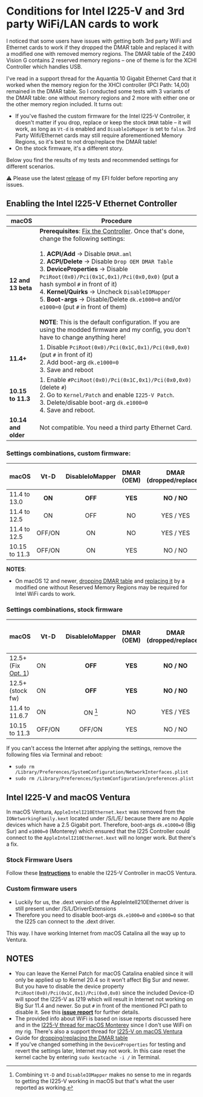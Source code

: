 # Conditions for Intel I225-V and 3rd party WiFi/LAN cards to work
I noticed that some users have issues with getting both 3rd party WiFi and Ethernet cards to work if they dropped the DMAR table and replaced it with a modified one with removed memory regions. The DMAR table of the Z490 Vision G contains 2 reserved memory regions – one of theme is for the XCHI Controller which handles USB. 

I've read in a support thread for the Aquantia 10 Gigabit Ethernet Card that it worked when the memory region for the XHCI controller (PCI Path: 14,00) remained in the DMAR table. So I conducted some tests with 3 variants of the DMAR table: one without memory regions and 2 more with either one or the other memory region included. It turns out: 

- If you've flashed the custom firmware for the Intel I225-V Controller, it doesn't matter if you drop, replace or keep the stock `DMAR` table – it will work, as long as `Vt-d` is enabled and `DisableIoMapper` is set to `false`. 3rd Party Wifi/Ethernet cards may still require aforementioned Memory Regions, so it's best to not drop/replace the DMAR table!
- On the stock firmware, it's a different story. 

Below you find the results of my tests and recommended settings for different scenarios.

:warning: Please use the latest [release](https://github.com/5T33Z0/Gigabyte-Z490-Vision-G-Hackintosh-OpenCore/releases) of my EFI folder before reporting any issues.

## Enabling the Intel I225-V Ethernet Controller

|macOS |Procedure|
|-------------|---------|
**12 and 13 beta**| **Prerequisites**: [Fix the Controller](https://github.com/5T33Z0/Gigabyte-Z490-Vision-G-Hackintosh-OpenCore/blob/main/I225-V_FIX.md). Once that's done, change the following settings:</br></br> 1. **ACPI/Add** &rarr; Disable `DMAR.aml` </br>2. **ACPI/Delete** &rarr; Disable `Drop OEM DMAR Table`<br>3. **DeviceProperties** &rarr; Disable `PciRoot(0x0)/Pci(0x1C,0x1)/Pci(0x0,0x0)` (put a hash symbol `#` in front of it)<br> 4. **Kernel/Quirks** &rarr; Uncheck `DisableIOMapper`</br>5. **Boot-args** &rarr; Disable/Delete `dk.e1000=0` and/or `e1000=0` (put `#` in front of them)</br></br>**NOTE**: This is the default configuration. If you are using the modded firmware and my config, you don't have to change anything here!
**11.4+**|1. Disable `PciRoot(0x0)/Pci(0x1C,0x1)/Pci(0x0,0x0)` (put `#` in front of it)</br> 2. Add boot-arg `dk.e1000=0`</br> 3. Save and reboot
**10.15 to 11.3**|1. Enable `#PciRoot(0x0)/Pci(0x1C,0x1)/Pci(0x0,0x0)` (delete `#`)</br> 2. Go to `Kernel/Patch` and enable `I225-V Patch`.</br> 3. Delete/disable boot-arg `dk.e1000=0`</br> 4. Save and reboot.
**10.14 and older**| Not compatible. You need a third party Ethernet Card.

### Settings combinations, custom firmware:

macOS         |Vt-D    |DisableIoMapper |DMAR (OEM) |DMAR (dropped/replaced) |I225-V / 3rd party LAN/WiFi|
:-------------|:------:|:--------------:|:---------:|:----------------------:|:--------------------------:
11.4 to 13.0  | **ON** |**OFF**         | **YES**   | **NO / NO**            | **YES / YES**
11.4 to 12.5  | ON     | OFF            | NO        | YES / YES              | YES/ NO
11.4 to 12.5  | OFF/ON |ON              | NO        | YES / YES              | NO / YES
10.15 to 11.3 | OFF/ON |ON              | YES       | NO / NO                | **YES / YES**

**NOTES**:

- On macOS 12 and newer, [dropping DMAR table](https://github.com/5T33Z0/OC-Little-Translated/tree/main/00_ACPI/ACPI_Dropping_Tables#example-1-dropping-the-dmar-table) and [replacing it](https://github.com/5T33Z0/OC-Little-Translated/tree/main/00_ACPI/ACPI_Dropping_Tables#example-2-replacing-the-dmar-table-by-a-modified-one) by a modified one without Reserved Memory Regions may be required for Intel WiFi cards to work.

### Settings combinations, stock firmware

macOS             |Vt-D|DisableIoMapper|DMAR (OEM)|DMAR (dropped/replaced)| I225-V / 3rd Party party LAN/WiFi|
:-----------------|----|:-------------:|:--------:|:---------------------:|:-----------------:
12.5+ (Fix [Opt. 1](https://github.com/5T33Z0/Gigabyte-Z490-Vision-G-Hackintosh-OpenCore/blob/main/I225-V_FIX.md#option-1-using-a-ssdt-with-corrected-header-description))| ON |**OFF**   | **YES**  | **NO / NO**           | **YES / YES**
12.5+ (stock fw)  | ON |**OFF**        | **YES**  | **NO / NO**           | **NO / YES**
11.4 to 11.6.7    | ON | ON [^1]       | NO       | YES / YES             | [YES / YES](https://github.com/5T33Z0/Gigabyte-Z490-Vision-G-Hackintosh-OpenCore/issues/19#issuecomment-1153315826)
10.15 to 11.3     | OFF/ON|OFF/ON      | YES      | NO / NO               | **YES / NO**

If you can't access the Internet after applying the settings, remove the following files via Terminal and reboot:

- `sudo rm /Library/Preferences/SystemConfiguration/NetworkInterfaces.plist`
- `sudo rm /Library/Preferences/SystemConfiguration/preferences.plist` 

[^1]: Combining `Vt-D` and `DisableIOMapper` makes no sense to me in regards to getting the I225-V working in macOS but that's what the user reported as working.

## Intel I225-V and macOS Ventura
In macOS Ventura, `AppleIntelI210Ethernet.kext` was removed from the `IONetworkingFamily.kext` located under /S/L/E/ because there are no Apple devices which have a 2.5 Gigabit port. Therefore, boot-args `dk.e1000=0` (Big Sur) and `e1000=0` (Monterey) which ensured that the I225 Controller could connect to the `AppleIntelI210Ethernet.kext` will no longer work. But there's a fix.

### Stock Firmware Users
Follow these [**Instructions**](https://github.com/5T33Z0/Gigabyte-Z490-Vision-G-Hackintosh-OpenCore/blob/main/I225-V_FIX.md#option-1-using-a-ssdt-with-corrected-header-description) to enable the I225-V Controller in macOS Ventura.

### Custom firmware users
- Luckily for us, the .dext version of the AppleIntelI210Ethernet driver is still present under /S/L/DriverExtensions
- Therefore you need to disable boot-args `dk.e1000=0` and `e1000=0` so that the I225 can connect to the .dext driver.

This way. I have working Internet from macOS Catalina all the way up to Ventura.

## NOTES
- You can leave the Kernel Patch for macOS Catalina enabled since it will only be applied up to Kernel 20.4 so it won't affect Big Sur and newer. But you have to disable the device property `PciRoot(0x0)/Pci(0x1C,0x1)/Pci(0x0,0x0)` since the included Device-ID will spoof the I225-V as I219 which will result in Internet not working on Big Sur 11.4 and newer. So put `#` in front of the mentioned PCI path to disable it. See this [**issue report**](https://github.com/dortania/bugtracker/issues/213) for further details.
- The provided info about WiFi is based on issue reports discussed here and in the [I225-V thread for macOS Monterey](https://www.insanelymac.com/forum/topic/348493-discussion-intel-i225-v-on-macos-monterey/) since I don't use WiFi on my rig. There's also a support thread for [I225-V on macOS Ventura](https://www.insanelymac.com/forum/topic/352281-intel-i225-v-on-ventura/#comment-2786429)
- Guide for [dropping/replacing the DMAR table](https://github.com/5T33Z0/OC-Little-Translated/tree/main/00_About_ACPI/ACPI_Dropping_Tables#method-2-dropping-tables-based-on-table-signature)
- If you've changed something in the `DeviceProperties` for testing and revert the settings later, Internet may not work. In this case reset the kernel cache by entering `sudo kextcache -i /` in Terminal.
